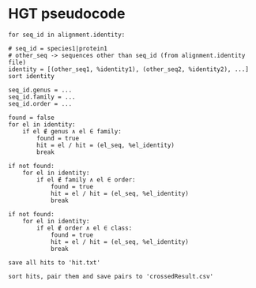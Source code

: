 # HGT pseudocode 

    for seq_id in alignment.identity:

	# seq_id = species1|protein1
	# other_seq -> sequences other than seq_id (from alignment.identity file)
	identity = [(other_seq1, %identity1), (other_seq2, %identity2), ...]
	sort identity

	seq_id.genus = ...
	seq_id.family = ...
	seq_id.order = ...

	found = false
	for el in identity:
		if el ∉ genus ∧ el ∈ family:
			found = true
			hit = el / hit = (el_seq, %el_identity)
			break

	if not found:
		for el in identity:
			if el ∉ family ∧ el ∈ order:
				found = true
				hit = el / hit = (el_seq, %el_identity)
				break

    if not found:
		for el in identity:
			if el ∉ order ∧ el ∈ class:
				found = true
				hit = el / hit = (el_seq, %el_identity)
				break

	save all hits to 'hit.txt'

	sort hits, pair them and save pairs to 'crossedResult.csv'